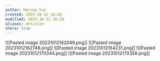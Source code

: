 ```yaml
---
author: Harvey Guo
created: 2023-10-12 16:20
modified: 2023-10-12 16:20
aliases: Untitled
share: true
---
```

![[Pasted image 20231012162049.png]]
![[Pasted image 20231012162748.png]]
![[Pasted image 20231012164231.png]]
![[Pasted image 20231012170344.png]]
![[Pasted image 20231012170358.png]]